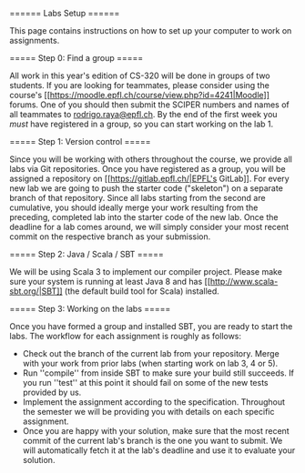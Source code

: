 ====== Labs Setup ======

This page contains instructions on how to set up your computer to work on assignments.


===== Step 0: Find a group =====

All work in this year's edition of CS-320 will be done in groups of two students.
If you are looking for teammates, please consider using the course's [[https://moodle.epfl.ch/course/view.php?id=4241|Moodle]] forums.
One of you should then submit the SCIPER numbers and names of all teammates to rodrigo.raya@epfl.ch.
By the end of the first week you *must* have registered in a group, so you can start working on the lab 1.


===== Step 1: Version control =====

Since you will be working with others throughout the course, we provide all labs via Git repositories.
Once you have registered as a group, you will be assigned a repository on [[https://gitlab.epfl.ch/|EPFL's GitLab]].
For every new lab we are going to push the starter code ("skeleton") on a separate branch of that repository.
Since all labs starting from the second are cumulative, you should ideally merge your work resulting from the preceding, completed lab into the starter code of the new lab.
Once the deadline for a lab comes around, we will simply consider your most recent commit on the respective branch as your submission.


===== Step 2: Java / Scala / SBT =====

We will be using Scala 3 to implement our compiler project.
Please make sure your system is running at least Java 8 and has [[http://www.scala-sbt.org/|SBT]] (the default build tool for Scala) installed.


===== Step 3: Working on the labs =====

Once you have formed a group and installed SBT, you are ready to start the labs. The workflow for each assignment is roughly as follows:
  * Check out the branch of the current lab from your repository. Merge with your work from prior labs (when starting work on lab 3, 4 or 5).
  * Run ''compile'' from inside SBT to make sure your build still succeeds. If you run ''test'' at this point it should fail on some of the new tests provided by us.
  * Implement the assignment according to the specification. Throughout the semester we will be providing you with details on each specific assignment.
  * Once you are happy with your solution, make sure that the most recent commit of the current lab's branch is the one you want to submit. We will automatically fetch it at the lab's deadline and use it to evaluate your solution.
